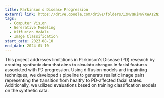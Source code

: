 ```yaml
---
title: Parkinson's Disease Progression
external_link: https://drive.google.com/drive/folders/13MvQHiNv7XWAz2NiIbmRUeUTVYVADV_r?usp=sharing
tags:
  - Computer Vision
  - Generative Modeling
  - Diffusion Models
  - Image Classification
start_date: 2023-08-10
end_date: 2024-05-10
---
```


This project addresses limitations in Parkinson's Disease (PD) research by creating synthetic data that aims to simulate changes in facial features associated with PD progression. Using diffusion models and inpainting techniques, we developed a pipeline to generate realistic image pairs representing the transition from healthy to PD-affected facial states. Additionally, we utilized evaluations based on training classification models on the synthetic data.
<!--more-->
